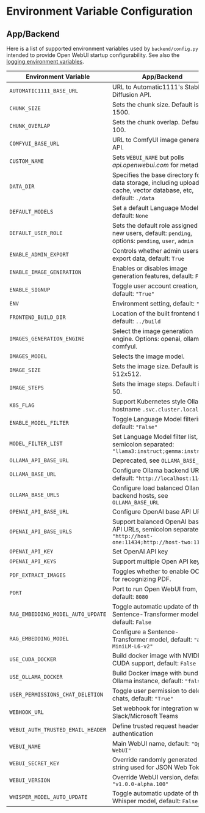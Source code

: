 # Environment Variable Configuration

## App/Backend

Here is a list of supported environment variables used by `backend/config.py` intended to provide Open WebUI startup configurability. See also the [logging environment variables](/getting-started/logging#appbackend).

| Environment Variable              | App/Backend                                                                                                      |
| --------------------------------- | ---------------------------------------------------------------------------------------------------------------- |
| `AUTOMATIC1111_BASE_URL`          | URL to Automatic1111's Stable Diffusion API.                                                                     |
| `CHUNK_SIZE`                      | Sets the chunk size. Default is 1500.                                                                            |
| `CHUNK_OVERLAP`                   | Sets the chunk overlap. Default is 100.                                                                          |
| `COMFYUI_BASE_URL`                | URL to ComfyUI image generation API.                                                                             |
| `CUSTOM_NAME`                     | Sets `WEBUI_NAME` but polls _api.openwebui.com_ for metadata                                                     |
| `DATA_DIR`                        | Specifies the base directory for data storage, including uploads, cache, vector database, etc, default: `./data` |
| `DEFAULT_MODELS`                  | Set a default Language Model, default: `None`                                                                    |
| `DEFAULT_USER_ROLE`               | Sets the default role assigned to new users, default: `pending`, options: `pending`, `user`, `admin`             |
| `ENABLE_ADMIN_EXPORT`             | Controls whether admin users can export data, default: `True`                                                    |
| `ENABLE_IMAGE_GENERATION`         | Enables or disables image generation features, default: `False`                                                  |
| `ENABLE_SIGNUP`                   | Toggle user account creation, default: `"True"`                                                                  |
| `ENV`                             | Environment setting, default: `"dev"`                                                                            |
| `FRONTEND_BUILD_DIR`              | Location of the built frontend files, default: `../build`                                                        |
| `IMAGES_GENERATION_ENGINE`        | Select the image generation engine. Options: openai, ollama, comfyul.                                            |
| `IMAGES_MODEL`                    | Selects the image model.                                                                                         |
| `IMAGE_SIZE`                      | Sets the image size. Default is 512x512.                                                                         |
| `IMAGE_STEPS`                     | Sets the image steps. Default is 50.                                                                             |
| `K8S_FLAG`                        | Support Kubernetes style Ollama hostname `.svc.cluster.local`                                                    |
| `ENABLE_MODEL_FILTER`             | Toggle Language Model filtering, default: `"False"`                                                              |
| `MODEL_FILTER_LIST`               | Set Language Model filter list, semicolon separated: `"llama3:instruct;gemma:instruct"`                          |
| `OLLAMA_API_BASE_URL`             | Deprecated, see `OLLAMA_BASE_URL`                                                                                |
| `OLLAMA_BASE_URL`                 | Configure Ollama backend URL, default: `"http://localhost:11434"`                                                |
| `OLLAMA_BASE_URLS`                | Configure load balanced Ollama backend hosts, see `OLLAMA_BASE_URL`                                              |
| `OPENAI_API_BASE_URL`             | Configure OpenAI base API URL                                                                                    |
| `OPENAI_API_BASE_URLS`            | Support balanced OpenAI base API URLs, semicolon separated: `"http://host-one:11434;http://host-two:11434"`      |
| `OPENAI_API_KEY`                  | Set OpenAI API key                                                                                               |
| `OPENAI_API_KEYS`                 | Support multiple Open API keys                                                                                   |
| `PDF_EXTRACT_IMAGES`              | Toggles whether to enable OCR for recognizing PDF.                                                               |
| `PORT`                            | Port to run Open WebUI from, default: `8080`                                                                     |
| `RAG_EMBEDDING_MODEL_AUTO_UPDATE` | Toggle automatic update of the Sentence-Transformer model, default: `False`                                      |
| `RAG_EMBEDDING_MODEL`             | Configure a Sentence-Transformer model, default: `"all-MiniLM-L6-v2"`                                            |
| `USE_CUDA_DOCKER`                 | Build docker image with NVIDIA CUDA support, default: `False`                                                    |
| `USE_OLLAMA_DOCKER`               | Build Docker image with bundled Ollama instance, default: `"false"`                                              |
| `USER_PERMISSIONS_CHAT_DELETION`  | Toggle user permission to delete chats, default: `"True"`                                                        |
| `WEBHOOK_URL`                     | Set webhook for integration with Slack/Microsoft Teams                                                           |
| `WEBUI_AUTH_TRUSTED_EMAIL_HEADER` | Define trusted request header for authentication                                                                 |
| `WEBUI_NAME`                      | Main WebUI name, default: `"Open WebUI"`                                                                         |
| `WEBUI_SECRET_KEY`                | Override randomly generated string used for JSON Web Token                                                       |
| `WEBUI_VERSION`                   | Override WebUI version, default: `"v1.0.0-alpha.100"`                                                            |
| `WHISPER_MODEL_AUTO_UPDATE`       | Toggle automatic update of the Whisper model, default: `False`                                                   |

